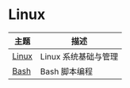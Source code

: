 # Linux

| 主题 | 描述 |
|------|------|
| [Linux](Linux.md) | Linux 系统基础与管理 |
| [Bash](Bash.md) | Bash 脚本编程 |
